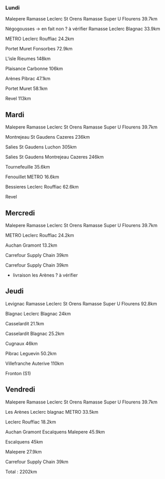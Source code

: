 ### Lundi

Malepere
Ramasse Leclerc St Orens
Ramasse Super U Flourens
39.7km

Négogousses         -> en fait non ? à vérifier
Ramasse Leclerc Blagnac
33.9km

METRO
Leclerc Rouffiac
24.2km

Portet
Muret
Fonsorbes
72.9km

L'isle
Rieumes
148km

Plaisance
Carbonne
106km

Arènes
Pibrac
47.1km

Portet
Muret
58.1km

Revel
113km


## Mardi

Malepere
Ramasse Leclerc St Orens
Ramasse Super U Flourens
39.7km

Montrejeau
St Gaudens
Cazeres
236km

Salies
St Gaudens
Luchon
305km

Salies
St Gaudens
Montrejeau
Cazeres
246km

Tournefeuille
35.6km

Fenouillet
METRO
16.6km

Bessieres
Leclerc Rouffiac
62.6km

Revel

## Mercredi

Malepere
Ramasse Leclerc St Orens
Ramasse Super U Flourens
39.7km

METRO
Leclerc Rouffiac
24.2km

Auchan Gramont
13.2km

Carrefour Supply Chain
39km

Carrefour Supply Chain
39km

+ livraison les Arènes ? à vérifier

## Jeudi

Levignac
Ramasse Leclerc St Orens
Ramasse Super U Flourens
92.8km

Blagnac
Leclerc Blagnac
24km

Casselardit
21.1km

Casselardit
Blagnac
25.2km

Cugnaux
46km

Pibrac
Leguevin
50.2km

Villefranche
Auterive
110km

Fronton (S1)

## Vendredi

Malepere
Ramasse Leclerc St Orens
Ramasse Super U Flourens
39.7km

Les Arènes
Leclerc blagnac
METRO
33.5km

Leclerc Rouffiac
18.2km

Auchan Gramont
Escalquens
Malepere
45.9km

Escalquens
45km

Malepere
27.9km

Carrefour Supply Chain
39km

Total : 2202km
